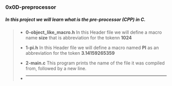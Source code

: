 ### 0x0D-preprocessor

##### In this project we will learn **what is the pre-processor (CPP) in C**.

> - **0-object_like_macro.h** In this Header file we will define a macro name **size** that is abbreviation for the tokenn **1024**
>
> - **1-pi.h** In this Header file we will define a macro named **PI** as an abbreviation for the token **3.14159265359**
>
> - **2-main.c** This program prints the name of the file it was compiled from, followed by a new line.
>
> - ****
